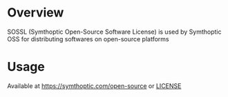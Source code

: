 # Overview
SOSSL (Symthoptic Open-Source Software License) is used by Symthoptic OSS for distributing softwares on open-source platforms

# Usage
Available at https://symthoptic.com/open-source or [LICENSE](https://github.com/symthopticoss/sossl/main/License)

